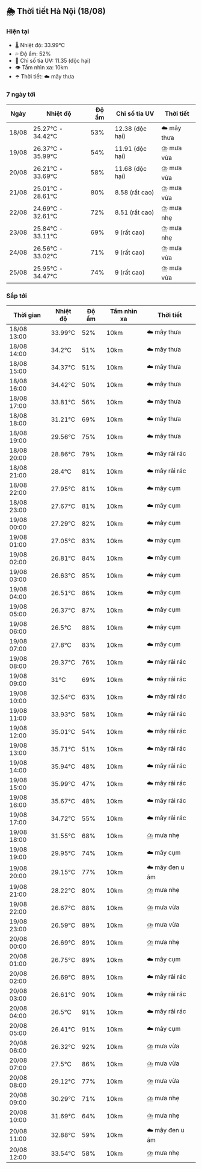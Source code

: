 ## 🌦️ Thời tiết Hà Nội (18/08)

### Hiện tại

- 🌡️ Nhiệt độ: 33.99℃
- 💦 Độ ẩm: 52%
- 🌟 Chỉ số tia UV: 11.35 (độc hại)
- 👁️ Tầm nhìn xa: 10km
- ☂️ Thời tiết: ☁️ mây thưa

### 7 ngày tới

| Ngày | Nhiệt độ | Độ ẩm | Chỉ số tia UV | Thời tiết |
| --- | --- | --- | --- | --- |
| 18/08 | 25.27℃ - 34.42℃ | 53% | 12.38 (độc hại) | ☁️ mây thưa |
| 19/08 | 26.37℃ - 35.99℃ | 54% | 11.91 (độc hại) | ⛈️ mưa vừa |
| 20/08 | 26.21℃ - 33.69℃ | 58% | 11.68 (độc hại) | ⛈️ mưa vừa |
| 21/08 | 25.01℃ - 28.61℃ | 80% | 8.58 (rất cao) | ⛈️ mưa vừa |
| 22/08 | 24.69℃ - 32.61℃ | 72% | 8.51 (rất cao) | ⛈️ mưa nhẹ |
| 23/08 | 25.84℃ - 33.11℃ | 69% | 9 (rất cao) | ⛈️ mưa nhẹ |
| 24/08 | 26.56℃ - 33.02℃ | 71% | 9 (rất cao) | ⛈️ mưa vừa |
| 25/08 | 25.95℃ - 34.47℃ | 74% | 9 (rất cao) | ⛈️ mưa vừa |

### Sắp tới

| Thời gian | Nhiệt độ | Độ ẩm | Tầm nhìn xa | Thời tiết |
| --- | --- | --- | --- | --- |
| 18/08 13:00 | 33.99℃ | 52% | 10km | ☁️ mây thưa |
| 18/08 14:00 | 34.2℃ | 51% | 10km | ☁️ mây thưa |
| 18/08 15:00 | 34.37℃ | 51% | 10km | ☁️ mây thưa |
| 18/08 16:00 | 34.42℃ | 50% | 10km | ☁️ mây thưa |
| 18/08 17:00 | 33.81℃ | 56% | 10km | ☁️ mây thưa |
| 18/08 18:00 | 31.21℃ | 69% | 10km | ☁️ mây thưa |
| 18/08 19:00 | 29.56℃ | 75% | 10km | ☁️ mây thưa |
| 18/08 20:00 | 28.86℃ | 79% | 10km | ☁️ mây rải rác |
| 18/08 21:00 | 28.4℃ | 81% | 10km | ☁️ mây rải rác |
| 18/08 22:00 | 27.95℃ | 81% | 10km | ☁️ mây cụm |
| 18/08 23:00 | 27.67℃ | 81% | 10km | ☁️ mây cụm |
| 19/08 00:00 | 27.29℃ | 82% | 10km | ☁️ mây cụm |
| 19/08 01:00 | 27.05℃ | 83% | 10km | ☁️ mây cụm |
| 19/08 02:00 | 26.81℃ | 84% | 10km | ☁️ mây cụm |
| 19/08 03:00 | 26.63℃ | 85% | 10km | ☁️ mây cụm |
| 19/08 04:00 | 26.51℃ | 86% | 10km | ☁️ mây cụm |
| 19/08 05:00 | 26.37℃ | 87% | 10km | ☁️ mây cụm |
| 19/08 06:00 | 26.5℃ | 88% | 10km | ☁️ mây cụm |
| 19/08 07:00 | 27.8℃ | 83% | 10km | ☁️ mây cụm |
| 19/08 08:00 | 29.37℃ | 76% | 10km | ☁️ mây rải rác |
| 19/08 09:00 | 31℃ | 69% | 10km | ☁️ mây rải rác |
| 19/08 10:00 | 32.54℃ | 63% | 10km | ☁️ mây rải rác |
| 19/08 11:00 | 33.93℃ | 58% | 10km | ☁️ mây rải rác |
| 19/08 12:00 | 35.01℃ | 54% | 10km | ☁️ mây rải rác |
| 19/08 13:00 | 35.71℃ | 51% | 10km | ☁️ mây rải rác |
| 19/08 14:00 | 35.94℃ | 48% | 10km | ☁️ mây rải rác |
| 19/08 15:00 | 35.99℃ | 47% | 10km | ☁️ mây rải rác |
| 19/08 16:00 | 35.67℃ | 48% | 10km | ☁️ mây rải rác |
| 19/08 17:00 | 34.72℃ | 55% | 10km | ☁️ mây rải rác |
| 19/08 18:00 | 31.55℃ | 68% | 10km | ⛈️ mưa nhẹ |
| 19/08 19:00 | 29.95℃ | 74% | 10km | ☁️ mây cụm |
| 19/08 20:00 | 29.15℃ | 77% | 10km | ☁️ mây đen u ám |
| 19/08 21:00 | 28.22℃ | 80% | 10km | ⛈️ mưa nhẹ |
| 19/08 22:00 | 26.67℃ | 88% | 10km | ⛈️ mưa vừa |
| 19/08 23:00 | 26.59℃ | 89% | 10km | ⛈️ mưa vừa |
| 20/08 00:00 | 26.69℃ | 89% | 10km | ⛈️ mưa nhẹ |
| 20/08 01:00 | 26.75℃ | 89% | 10km | ☁️ mây cụm |
| 20/08 02:00 | 26.69℃ | 89% | 10km | ☁️ mây rải rác |
| 20/08 03:00 | 26.61℃ | 90% | 10km | ☁️ mây rải rác |
| 20/08 04:00 | 26.5℃ | 91% | 10km | ☁️ mây rải rác |
| 20/08 05:00 | 26.41℃ | 91% | 10km | ☁️ mây cụm |
| 20/08 06:00 | 26.32℃ | 92% | 10km | ⛈️ mưa vừa |
| 20/08 07:00 | 27.5℃ | 86% | 10km | ⛈️ mưa vừa |
| 20/08 08:00 | 29.12℃ | 77% | 10km | ⛈️ mưa vừa |
| 20/08 09:00 | 30.29℃ | 71% | 10km | ⛈️ mưa nhẹ |
| 20/08 10:00 | 31.69℃ | 64% | 10km | ⛈️ mưa nhẹ |
| 20/08 11:00 | 32.88℃ | 59% | 10km | ☁️ mây đen u ám |
| 20/08 12:00 | 33.54℃ | 58% | 10km | ⛈️ mưa nhẹ |
